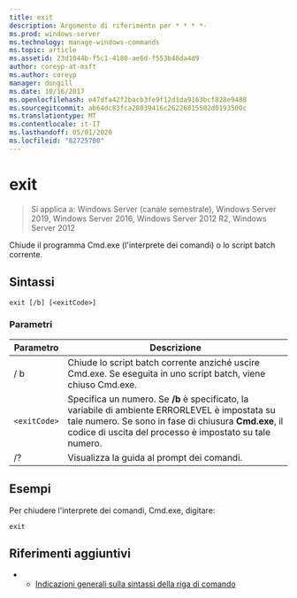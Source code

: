 ```yaml
---
title: exit
description: Argomento di riferimento per * * * *-
ms.prod: windows-server
ms.technology: manage-windows-commands
ms.topic: article
ms.assetid: 23d1044b-f5c1-4180-ae6d-f553b48da4d9
author: coreyp-at-msft
ms.author: coreyp
manager: dongill
ms.date: 10/16/2017
ms.openlocfilehash: e47dfa42f2bacb3fe9f12d1da9163bcf828e9488
ms.sourcegitcommit: ab64dc83fca28039416c26226815502d0193500c
ms.translationtype: MT
ms.contentlocale: it-IT
ms.lasthandoff: 05/01/2020
ms.locfileid: "82725700"
---
```

# <a name="exit"></a>exit

> Si applica a: Windows Server (canale semestrale), Windows Server 2019, Windows Server 2016, Windows Server 2012 R2, Windows Server 2012

Chiude il programma Cmd.exe (l'interprete dei comandi) o lo script batch corrente.  
  
## <a name="syntax"></a>Sintassi  
```  
exit [/b] [<exitCode>]  
```  
### <a name="parameters"></a>Parametri  

| Parametro  |                                                                                         Descrizione                                                                                          |
|------------|----------------------------------------------------------------------------------------------------------------------------------------------------------------------------------------------|
|     / b     |                                      Chiude lo script batch corrente anziché uscire Cmd.exe. Se eseguita in uno script batch, viene chiuso Cmd.exe.                                      |
| `<exitCode>` | Specifica un numero. Se **/b** è specificato, la variabile di ambiente ERRORLEVEL è impostata su tale numero. Se sono in fase di chiusura **Cmd.exe**, il codice di uscita del processo è impostato su tale numero. |
|     /?     |                                                                             Visualizza la guida al prompt dei comandi.                                                                             |

## <a name="examples"></a>Esempi  
Per chiudere l'interprete dei comandi, Cmd.exe, digitare:  
```  
exit  
```  
## <a name="additional-references"></a>Riferimenti aggiuntivi  
-   - [Indicazioni generali sulla sintassi della riga di comando](command-line-syntax-key.md)  

